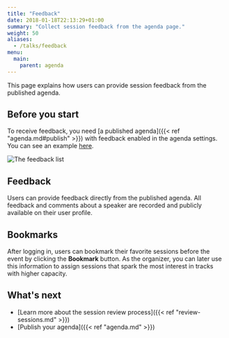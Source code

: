 ```yaml
---
title: "Feedback"
date: 2018-01-18T22:13:29+01:00
summary: "Collect session feedback from the agenda page."
weight: 50
aliases:
  - /talks/feedback
menu:
  main:
    parent: agenda
---
```


This page explains how users can provide session feedback from the published agenda.

## Before you start

To receive feedback, you need [a published agenda]({{< ref "agenda.md#publish" >}}) with feedback enabled in the agenda settings. You can see an example [here](https://www.koliseo.com/demo).

![The feedback list](/img/screenshots/agenda/feedback.avif)

## Feedback

Users can provide feedback directly from the published agenda. All feedback and comments about a speaker are recorded and publicly available on their user profile.

## Bookmarks

After logging in, users can bookmark their favorite sessions before the event by clicking the **Bookmark** button. As the organizer, you can later use this information to assign sessions that spark the most interest in tracks with higher capacity.

## What's next

- [Learn more about the session review process]({{< ref "review-sessions.md" >}})
- [Publish your agenda]({{< ref "agenda.md" >}})
